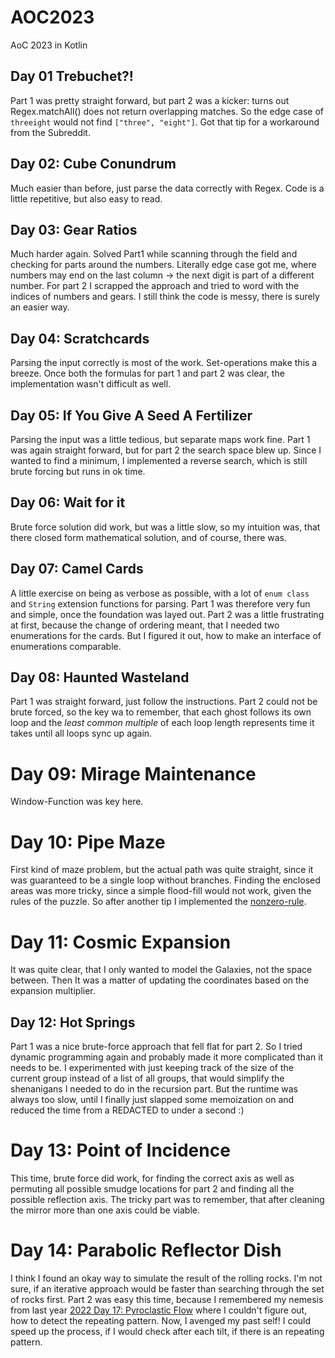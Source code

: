 # AOC2023

AoC 2023 in Kotlin

## Day 01 Trebuchet?!

Part 1 was pretty straight forward, but part 2 was a kicker: turns out Regex.matchAll() does not return overlapping
matches. So the edge case of
`threeight` would not find `["three", "eight"]`. Got that tip for a workaround from the Subreddit.

## Day 02: Cube Conundrum

Much easier than before, just parse the data correctly with Regex. Code is a little repetitive, but also easy to read.

## Day 03: Gear Ratios

Much harder again. Solved Part1 while scanning through the field and checking for parts around the numbers.
Literally edge case got me, where numbers may end on the last column -> the next digit is part of a different number.
For part 2 I scrapped the approach and tried to word with the indices of numbers and gears. I still think the code is
messy, there is surely an easier way.

## Day 04: Scratchcards

Parsing the input correctly is most of the work. Set-operations make this a breeze. Once both the formulas for
part 1 and part 2 was clear, the implementation wasn't difficult as well.

## Day 05: If You Give A Seed A Fertilizer

Parsing the input was a little tedious, but separate maps work fine. Part 1 was again straight forward, but for part 2
the search space blew up. Since I wanted to find a minimum, I implemented a reverse search, which is still
brute forcing but runs in ok time.

## Day 06: Wait for it

Brute force solution did work, but was a little slow, so my intuition was, that there closed form mathematical solution,
and of course, there was.

## Day 07: Camel Cards

A little exercise on being as verbose as possible, with a lot of `enum class` and `String` extension functions for
parsing.
Part 1 was therefore very fun and simple, once the foundation was layed out. Part 2 was a little frustrating at first,
because the change of ordering meant, that I needed two enumerations for the cards. But I figured it out, how to make
an interface of enumerations comparable.

## Day 08: Haunted Wasteland

Part 1 was straight forward, just follow the instructions. Part 2 could not be brute forced, so the key wa to remember,
that each ghost follows its own loop and the *least common multiple* of each loop length represents time it takes
until all loops sync up again.

# Day 09: Mirage Maintenance

Window-Function was key here.

# Day 10: Pipe Maze

First kind of maze problem, but the actual path was quite straight, since it was guaranteed
to be a single loop without branches. Finding the enclosed areas was more tricky, since a simple flood-fill
would not work, given the rules of the puzzle. So after another tip I implemented
the [nonzero-rule](https://en.wikipedia.org/wiki/Nonzero-rule).

# Day 11: Cosmic Expansion

It was quite clear, that I only wanted to model the Galaxies, not the space between. Then It was a matter of
updating the coordinates based on the expansion multiplier.

## Day 12: Hot Springs

Part 1 was a nice brute-force approach that fell flat for part 2. So I tried dynamic programming again and probably made
it more complicated than it needs to be. I experimented with just keeping track of the size of the current group
instead of a list of all groups, that would simplify the shenanigans I needed to do in the recursion part.
But the runtime was always too slow, until I finally just slapped some memoization on and reduced the time from
a REDACTED to under a second :)

# Day 13: Point of Incidence

This time, brute force did work, for finding the correct axis as well as permuting all possible smudge locations
for part 2 and finding all the possible reflection axis. The tricky part was to remember, that after cleaning the mirror
more than one axis could be viable.

# Day 14: Parabolic Reflector Dish

I think I found an okay way to simulate the result of the rolling rocks. I'm not sure, if an iterative approach would be
faster
than searching through the set of rocks first. Part 2 was easy this time, because I remembered my nemesis from last year
[2022 Day 17: Pyroclastic Flow](https://adventofcode.com/2022/day/17) where I couldn't figure out, how to detect the
repeating
pattern. Now, I avenged my past self! I could speed up the process, if I would check after each tilt, if there is an
repeating
pattern. 
